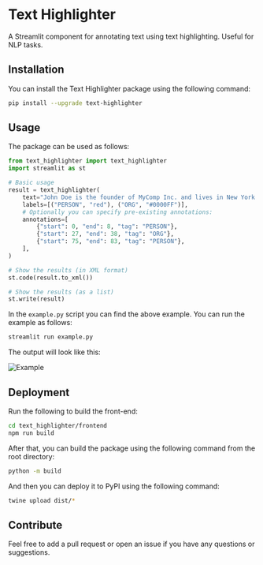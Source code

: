 # Text Highlighter

A Streamlit component for annotating text using text highlighting. Useful for NLP tasks.

## Installation

You can install the Text Highlighter package using the following command:

```bash
pip install --upgrade text-highlighter
```

## Usage

The package can be used as follows:

```python
from text_highlighter import text_highlighter
import streamlit as st

# Basic usage
result = text_highlighter(
    text="John Doe is the founder of MyComp Inc. and lives in New York with his wife Jane Doe.",
    labels=[("PERSON", "red"), ("ORG", "#0000FF")],
    # Optionally you can specify pre-existing annotations:
    annotations=[
        {"start": 0, "end": 8, "tag": "PERSON"},
        {"start": 27, "end": 38, "tag": "ORG"},
        {"start": 75, "end": 83, "tag": "PERSON"},
    ],
)

# Show the results (in XML format)
st.code(result.to_xml())

# Show the results (as a list)
st.write(result)
```

In the `example.py` script you can find the above example. You can run the example as follows:

```bash
streamlit run example.py
```

The output will look like this:

![Example](img/example_v0.0.11.png)

## Deployment

Run the following to build the front-end:

```bash
cd text_highlighter/frontend
npm run build
```

After that, you can build the package using the following command from the root directory:

```bash
python -m build
```

And then you can deploy it to PyPI using the following command:

```bash
twine upload dist/*
```

## Contribute

Feel free to add a pull request or open an issue if you have any questions or suggestions.
